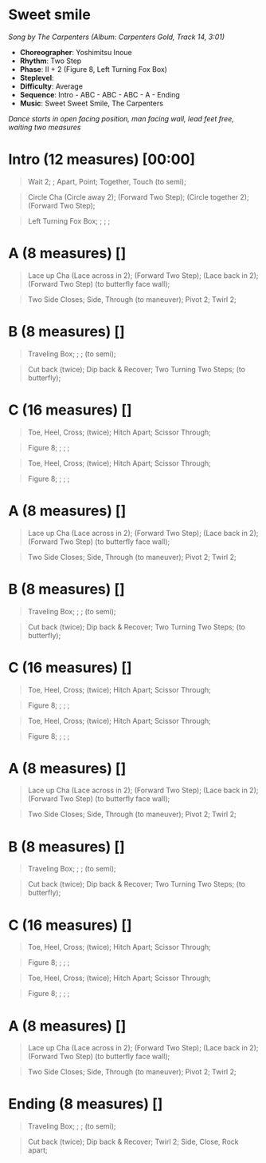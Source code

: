 # Sweet smile
*Song by The Carpenters (Album: Carpenters Gold, Track 14, 3:01)*

* **Choreographer**: Yoshimitsu Inoue
* **Rhythm**: Two Step
* **Phase**: II + 2 (Figure 8, Left Turning Fox Box)
* **Steplevel**:
* **Difficulty**: Average
* **Sequence**: Intro - ABC - ABC - ABC - A - Ending
* **Music**: Sweet Sweet Smile, The Carpenters

*Dance starts in open facing position, man facing wall, lead feet free, waiting two measures*

# Intro (12 measures) [00:00]

> Wait 2; ; Apart, Point; Together, Touch (to semi);

> Circle Cha (Circle away 2); (Forward Two Step); (Circle together 2); (Forward Two Step);

> Left Turning Fox Box; ; ; ;

# A (8 measures) []

> Lace up Cha (Lace across in 2); (Forward Two Step); (Lace back in 2); (Forward Two Step) (to butterfly face wall);

> Two Side Closes; Side, Through (to maneuver); Pivot 2; Twirl 2;

# B (8 measures) []

> Traveling Box; ; ; (to semi);

> Cut back (twice); Dip back & Recover; Two Turning Two Steps; (to butterfly);

# C (16 measures) []

> Toe, Heel, Cross; (twice); Hitch Apart; Scissor Through;

> Figure 8; ; ; ;

> Toe, Heel, Cross; (twice); Hitch Apart; Scissor Through;

> Figure 8; ; ; ;

# A (8 measures) []

> Lace up Cha (Lace across in 2); (Forward Two Step); (Lace back in 2); (Forward Two Step) (to butterfly face wall);


> Two Side Closes; Side, Through (to maneuver); Pivot 2; Twirl 2;


# B (8 measures) []

> Traveling Box; ; ; (to semi);

> Cut back (twice); Dip back & Recover; Two Turning Two Steps; (to butterfly);

# C (16 measures) []

> Toe, Heel, Cross; (twice); Hitch Apart; Scissor Through;

> Figure 8; ; ; ;

> Toe, Heel, Cross; (twice); Hitch Apart; Scissor Through;


> Figure 8; ; ; ;


# A (8 measures) []

> Lace up Cha (Lace across in 2); (Forward Two Step); (Lace back in 2); (Forward Two Step) (to butterfly face wall);

> Two Side Closes; Side, Through (to maneuver); Pivot 2; Twirl 2;

# B (8 measures) []

> Traveling Box; ; ; (to semi);

> Cut back (twice); Dip back & Recover; Two Turning Two Steps; (to butterfly);

# C (16 measures) []

> Toe, Heel, Cross; (twice); Hitch Apart; Scissor Through;

> Figure 8; ; ; ;

> Toe, Heel, Cross; (twice); Hitch Apart; Scissor Through;

> Figure 8; ; ; ;

# A (8 measures) []

> Lace up Cha (Lace across in 2); (Forward Two Step); (Lace back in 2); (Forward Two Step) (to butterfly face wall);

> Two Side Closes; Side, Through (to maneuver); Pivot 2; Twirl 2;

# Ending (8 measures) []

> Traveling Box; ; ; (to semi);

> Cut back (twice); Dip back & Recover; Twirl 2; Side, Close, Rock apart;